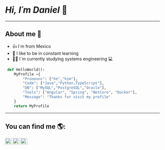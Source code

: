 # *Hi, I´m Daniel* 👋

---

## About me 🤔 

- 👍 I´m from Mexico
- 📖 I like to be in constant learning
- 👨‍🎓 I´m currently studying systems engineering 💻

```python
 def HelloWorld():
    MyProfile ={
        "Pronouns": ["he","him"],
        "Code": ["Java","Python,TypeScript"],
        "DB": ["MySQL","PostgreSQL","Oracle"],
        "Tools": ["Angular", "Spring", "NetCore", "Docker"],
        "Message": "Thanks for visit my profile"
    }
    return MyProfile
```
---

## You can find me 🌎:

<a href="https://www.linkedin.com/in/daniel-castrejon/">
  <img align="left" alt="Daniel's Linkdein" width="22px" src="https://cdn.jsdelivr.net/npm/simple-icons@v3/icons/linkedin.svg" />
</a>
<a href="https://github.com/DanielDrex/">
  <img align="left" alt="Daniel's Github" width="22px" src="https://cdn.jsdelivr.net/npm/simple-icons@v3/icons/github.svg" />
</a>
<a href="https://www.instagram.com/danieel_castrejon/">
  <img align="left" alt="Daniel's Instagram" width="22px" src="https://cdn.jsdelivr.net/npm/simple-icons@3.13.0/icons/instagram.svg" />
</a>

<!--
**DanielDrex/DanielDrex** is a ✨ _special_ ✨ repository because its `README.md` (this file) appears on your GitHub profile.

Here are some ideas to get you started:

- 🔭 I’m currently working on ...
- 🌱 I’m currently learning ...
- 👯 I’m looking to collaborate on ...
- 🤔 I’m looking for help with ...
- 💬 Ask me about ...
- 📫 How to reach me: ...
- 😄 Pronouns: ...
- ⚡ Fun fact: ...
-->
